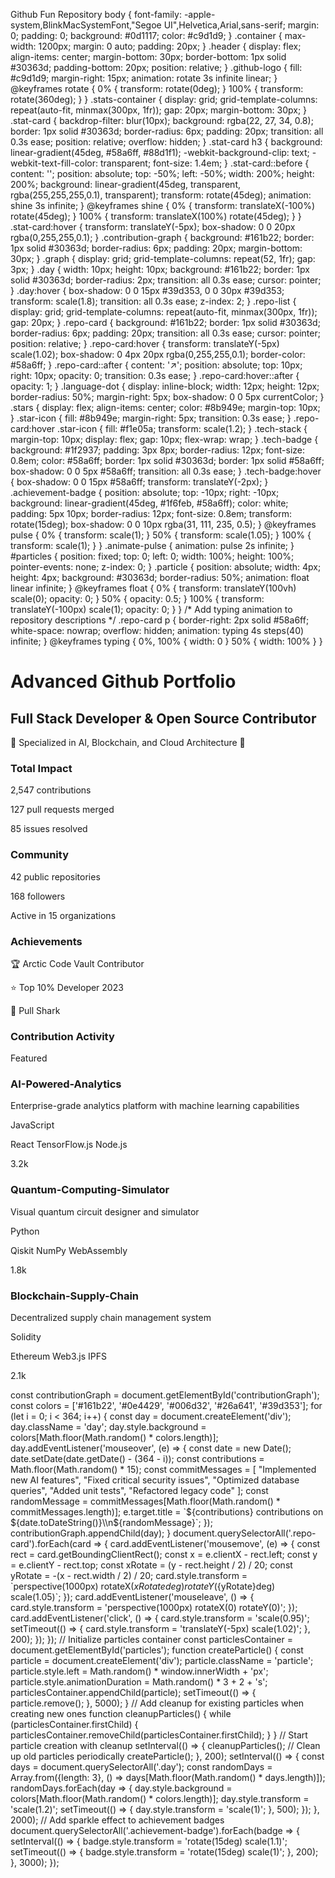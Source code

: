 Github Fun Repository body { font-family: -apple-system,BlinkMacSystemFont,"Segoe UI",Helvetica,Arial,sans-serif; margin: 0; padding: 0; background: #0d1117; color: #c9d1d9; } .container { max-width: 1200px; margin: 0 auto; padding: 20px; } .header { display: flex; align-items: center; margin-bottom: 30px; border-bottom: 1px solid #30363d; padding-bottom: 20px; position: relative; } .github-logo { fill: #c9d1d9; margin-right: 15px; animation: rotate 3s infinite linear; } @keyframes rotate { 0% { transform: rotate(0deg); } 100% { transform: rotate(360deg); } } .stats-container { display: grid; grid-template-columns: repeat(auto-fit, minmax(300px, 1fr)); gap: 20px; margin-bottom: 30px; } .stat-card { backdrop-filter: blur(10px); background: rgba(22, 27, 34, 0.8); border: 1px solid #30363d; border-radius: 6px; padding: 20px; transition: all 0.3s ease; position: relative; overflow: hidden; } .stat-card h3 { background: linear-gradient(45deg, #58a6ff, #88d1f1); -webkit-background-clip: text; -webkit-text-fill-color: transparent; font-size: 1.4em; } .stat-card::before { content: ''; position: absolute; top: -50%; left: -50%; width: 200%; height: 200%; background: linear-gradient(45deg, transparent, rgba(255,255,255,0.1), transparent); transform: rotate(45deg); animation: shine 3s infinite; } @keyframes shine { 0% { transform: translateX(-100%) rotate(45deg); } 100% { transform: translateX(100%) rotate(45deg); } } .stat-card:hover { transform: translateY(-5px); box-shadow: 0 0 20px rgba(0,255,255,0.1); } .contribution-graph { background: #161b22; border: 1px solid #30363d; border-radius: 6px; padding: 20px; margin-bottom: 30px; } .graph { display: grid; grid-template-columns: repeat(52, 1fr); gap: 3px; } .day { width: 10px; height: 10px; background: #161b22; border: 1px solid #30363d; border-radius: 2px; transition: all 0.3s ease; cursor: pointer; } .day:hover { box-shadow: 0 0 15px #39d353, 0 0 30px #39d353; transform: scale(1.8); transition: all 0.3s ease; z-index: 2; } .repo-list { display: grid; grid-template-columns: repeat(auto-fit, minmax(300px, 1fr)); gap: 20px; } .repo-card { background: #161b22; border: 1px solid #30363d; border-radius: 6px; padding: 20px; transition: all 0.3s ease; cursor: pointer; position: relative; } .repo-card:hover { transform: translateY(-5px) scale(1.02); box-shadow: 0 4px 20px rgba(0,255,255,0.1); border-color: #58a6ff; } .repo-card::after { content: '↗'; position: absolute; top: 10px; right: 10px; opacity: 0; transition: 0.3s ease; } .repo-card:hover::after { opacity: 1; } .language-dot { display: inline-block; width: 12px; height: 12px; border-radius: 50%; margin-right: 5px; box-shadow: 0 0 5px currentColor; } .stars { display: flex; align-items: center; color: #8b949e; margin-top: 10px; } .star-icon { fill: #8b949e; margin-right: 5px; transition: 0.3s ease; } .repo-card:hover .star-icon { fill: #f1e05a; transform: scale(1.2); } .tech-stack { margin-top: 10px; display: flex; gap: 10px; flex-wrap: wrap; } .tech-badge { background: #1f2937; padding: 3px 8px; border-radius: 12px; font-size: 0.8em; color: #58a6ff; border: 1px solid #30363d; border: 1px solid #58a6ff; box-shadow: 0 0 5px #58a6ff; transition: all 0.3s ease; } .tech-badge:hover { box-shadow: 0 0 15px #58a6ff; transform: translateY(-2px); } .achievement-badge { position: absolute; top: -10px; right: -10px; background: linear-gradient(45deg, #1f6feb, #58a6ff); color: white; padding: 5px 10px; border-radius: 12px; font-size: 0.8em; transform: rotate(15deg); box-shadow: 0 0 10px rgba(31, 111, 235, 0.5); } @keyframes pulse { 0% { transform: scale(1); } 50% { transform: scale(1.05); } 100% { transform: scale(1); } } .animate-pulse { animation: pulse 2s infinite; } #particles { position: fixed; top: 0; left: 0; width: 100%; height: 100%; pointer-events: none; z-index: 0; } .particle { position: absolute; width: 4px; height: 4px; background: #30363d; border-radius: 50%; animation: float linear infinite; } @keyframes float { 0% { transform: translateY(100vh) scale(0); opacity: 0; } 50% { opacity: 0.5; } 100% { transform: translateY(-100px) scale(1); opacity: 0; } } /\* Add typing animation to repository descriptions \*/ .repo-card p { border-right: 2px solid #58a6ff; white-space: nowrap; overflow: hidden; animation: typing 4s steps(40) infinite; } @keyframes typing { 0%, 100% { width: 0 } 50% { width: 100% } }

Advanced Github Portfolio
=========================

Full Stack Developer & Open Source Contributor
----------------------------------------------

🌟 Specialized in AI, Blockchain, and Cloud Architecture 🌟

### Total Impact

2,547 contributions

127 pull requests merged

85 issues resolved

### Community

42 public repositories

168 followers

Active in 15 organizations

### Achievements

🏆 Arctic Code Vault Contributor

⭐ Top 10% Developer 2023

🎯 Pull Shark

### Contribution Activity

Featured

### AI-Powered-Analytics

Enterprise-grade analytics platform with machine learning capabilities

JavaScript

React TensorFlow.js Node.js

3.2k

### Quantum-Computing-Simulator

Visual quantum circuit designer and simulator

Python

Qiskit NumPy WebAssembly

1.8k

### Blockchain-Supply-Chain

Decentralized supply chain management system

Solidity

Ethereum Web3.js IPFS

2.1k

const contributionGraph = document.getElementById('contributionGraph'); const colors = \['#161b22', '#0e4429', '#006d32', '#26a641', '#39d353'\]; for (let i = 0; i < 364; i++) { const day = document.createElement('div'); day.className = 'day'; day.style.background = colors\[Math.floor(Math.random() \* colors.length)\]; day.addEventListener('mouseover', (e) => { const date = new Date(); date.setDate(date.getDate() - (364 - i)); const contributions = Math.floor(Math.random() \* 15); const commitMessages = \[ "Implemented new AI features", "Fixed critical security issues", "Optimized database queries", "Added unit tests", "Refactored legacy code" \]; const randomMessage = commitMessages\[Math.floor(Math.random() \* commitMessages.length)\]; e.target.title = \`${contributions} contributions on ${date.toDateString()}\\n${randomMessage}\`; }); contributionGraph.appendChild(day); } document.querySelectorAll('.repo-card').forEach(card => { card.addEventListener('mousemove', (e) => { const rect = card.getBoundingClientRect(); const x = e.clientX - rect.left; const y = e.clientY - rect.top; const xRotate = (y - rect.height / 2) / 20; const yRotate = -(x - rect.width / 2) / 20; card.style.transform = \`perspective(1000px) rotateX(${xRotate}deg) rotateY(${yRotate}deg) scale(1.05)\`; }); card.addEventListener('mouseleave', () => { card.style.transform = 'perspective(1000px) rotateX(0) rotateY(0)'; }); card.addEventListener('click', () => { card.style.transform = 'scale(0.95)'; setTimeout(() => { card.style.transform = 'translateY(-5px) scale(1.02)'; }, 200); }); }); // Initialize particles container const particlesContainer = document.getElementById('particles'); function createParticle() { const particle = document.createElement('div'); particle.className = 'particle'; particle.style.left = Math.random() \* window.innerWidth + 'px'; particle.style.animationDuration = Math.random() \* 3 + 2 + 's'; particlesContainer.appendChild(particle); setTimeout(() => { particle.remove(); }, 5000); } // Add cleanup for existing particles when creating new ones function cleanupParticles() { while (particlesContainer.firstChild) { particlesContainer.removeChild(particlesContainer.firstChild); } } // Start particle creation with cleanup setInterval(() => { cleanupParticles(); // Clean up old particles periodically createParticle(); }, 200); setInterval(() => { const days = document.querySelectorAll('.day'); const randomDays = Array.from({length: 3}, () => days\[Math.floor(Math.random() \* days.length)\]); randomDays.forEach(day => { day.style.background = colors\[Math.floor(Math.random() \* colors.length)\]; day.style.transform = 'scale(1.2)'; setTimeout(() => { day.style.transform = 'scale(1)'; }, 500); }); }, 2000); // Add sparkle effect to achievement badges document.querySelectorAll('.achievement-badge').forEach(badge => { setInterval(() => { badge.style.transform = 'rotate(15deg) scale(1.1)'; setTimeout(() => { badge.style.transform = 'rotate(15deg) scale(1)'; }, 200); }, 3000); });


